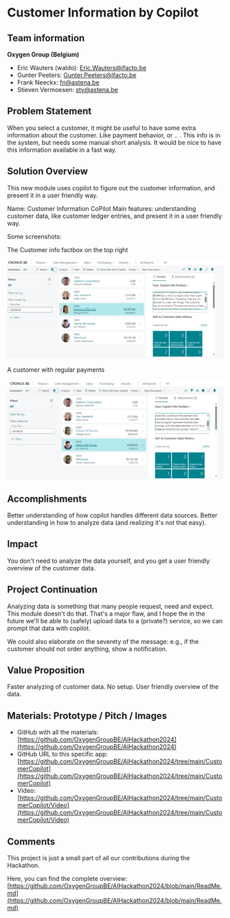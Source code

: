 # Customer Information by Copilot

## Team information  

**Oxygen Group (Belgium)**

- Eric Wauters (waldo): Eric.Wauters@ifacto.be
- Gunter Peeters: Gunter.Peeters@ifacto.be
- Frank Neeckx: fn@astena.be
- Stieven Vermoesen: stv@astena.be

## Problem Statement
When you select a customer, it might be useful to have some extra information about the customer.  Like payment behavior, or .. .  This info is in the system, but needs some manual short analysis.  It would be nice to have this information available in a fast way.

## Solution Overview
This new module uses copilot to figure out the customer information, and present it in a user friendly way.

Name: Customer Information CoPilot
Main features: understanding customer data, like customer ledger entries, and present it in a user friendly way.

Some screenshots:

The Customer info factbox on the top right

![image-20240222231519873](Readme.assets/image-20240222231519873.png)

A customer with regular payments

![image-20240222231545197](Readme.assets/image-20240222231545197.png)


## Accomplishments
Better understanding of how copilot handles different data sources.
Better understanding in how to analyze data (and realizing it's not that easy).

## Impact
You don't need to analyze the data yourself, and you get a user friendly overview of the customer data.

## Project Continuation
Analyzing data is something that many people request, need and expect.  This module doesn't do that.  That's a major flaw, and I hope the in the future we'll be able to (safely) upload data to a (private?) service, so we can prompt that data with copilot.

We could also elaborate on the severety of the message: e.g., if the customer should not order anything, show a notification.

## Value Proposition
Faster analyzing of customer data.  No setup.  User friendly overview of the data.

## Materials: Prototype / Pitch / Images
- GitHub with all the materials: [https://github.com/OxygenGroupBE/AIHackathon2024](https://github.com/OxygenGroupBE/AIHackathon2024)
- GitHub URL to this specific app: [https://github.com/OxygenGroupBE/AIHackathon2024/tree/main/CustomerCopilot](https://github.com/OxygenGroupBE/AIHackathon2024/tree/main/CustomerCopilot)
- Video: [https://github.com/OxygenGroupBE/AIHackathon2024/tree/main/CustomerCopilot/Video](https://github.com/OxygenGroupBE/AIHackathon2024/tree/main/CustomerCopilot/Video)

## Comments
This project is just a small part of all our contributions during the Hackathon.  

Here, you can find the complete overview:  [https://github.com/OxygenGroupBE/AIHackathon2024/blob/main/ReadMe.md](https://github.com/OxygenGroupBE/AIHackathon2024/blob/main/ReadMe.md)